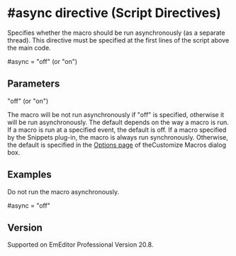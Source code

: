 # \#async directive (Script Directives)

Specifies whether the macro should be run asynchronously (as a separate thread). This directive must be specified at the first lines of the script above the main code.

#async = "off" (or "on")

## Parameters

"off" (or "on")

The macro will be not run asynchronously if "off" is specified, otherwise it will be run asynchronously. The default depends on the way a macro is run. If a macro is run at a specified event, the default is off. If a macro specified by the Snippets plug-in, the macro is always run synchronously. Otherwise, the default is specified in the [Options page](../../dlg/macro_customize/options/index) of theCustomize Macros dialog box.

## Examples

Do not run the macro asynchronously.

#async = "off"

## Version

Supported on EmEditor Professional Version 20.8.
